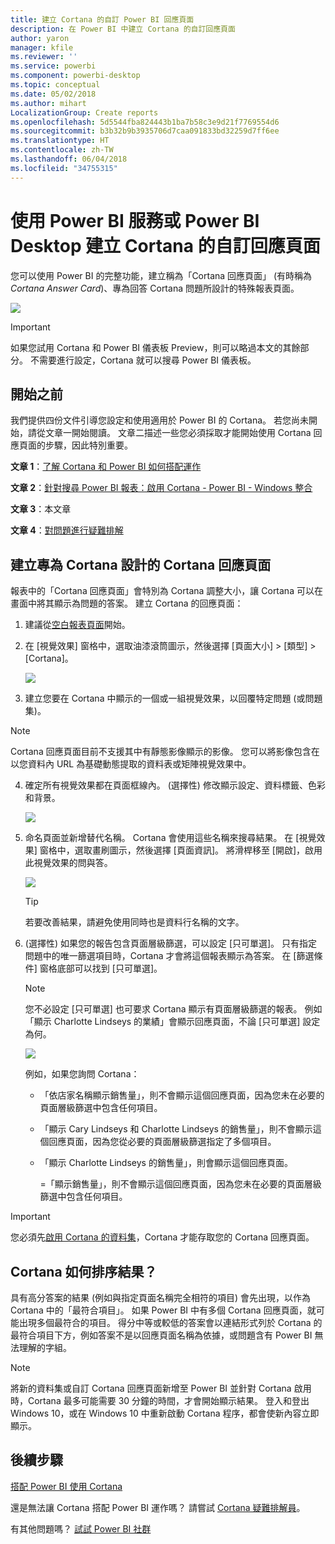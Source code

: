 ```yaml
---
title: 建立 Cortana 的自訂 Power BI 回應頁面
description: 在 Power BI 中建立 Cortana 的自訂回應頁面
author: yaron
manager: kfile
ms.reviewer: ''
ms.service: powerbi
ms.component: powerbi-desktop
ms.topic: conceptual
ms.date: 05/02/2018
ms.author: mihart
LocalizationGroup: Create reports
ms.openlocfilehash: 5d5544fba824443b1ba7b58c3e9d21f7769554d6
ms.sourcegitcommit: b3b32b9b3935706d7caa091833bd32259d7ff6ee
ms.translationtype: HT
ms.contentlocale: zh-TW
ms.lasthandoff: 06/04/2018
ms.locfileid: "34755315"
---
```

# <a name="use-power-bi-service-or-power-bi-desktop-to-create-a-custom-answer-page-for-cortana"></a>使用 Power BI 服務或 Power BI Desktop 建立 Cortana 的自訂回應頁面
您可以使用 Power BI 的完整功能，建立稱為「Cortana 回應頁面」 (有時稱為*Cortana Answer Card*)、專為回答 Cortana 問題所設計的特殊報表頁面。

![](media/service-cortana-answer-cards/power-bi-cortana.png)

> [!IMPORTANT]
> 如果您試用 Cortana 和 Power BI 儀表板 Preview，則可以略過本文的其餘部分。 不需要進行設定，Cortana 就可以搜尋 Power BI 儀表板。
> 
> 

## <a name="before-you-begin"></a>開始之前
我們提供四份文件引導您設定和使用適用於 Power BI 的 Cortana。 若您尚未開始，請從文章一開始閱讀。 文章二描述一些您必須採取才能開始使用 Cortana 回應頁面的步驟，因此特別重要。

**文章 1**：[了解 Cortana 和 Power BI 如何搭配運作](service-cortana-intro.md)

**文章 2**：[針對搜尋 Power BI 報表：啟用 Cortana - Power BI - Windows 整合](service-cortana-enable.md)

**文章 3**：本文章

**文章 4**：[對問題進行疑難排解](service-cortana-troubleshoot.md)

## <a name="create-a-cortana-answer-page-designed-specifically-for-cortana"></a>建立專為 Cortana 設計的 Cortana 回應頁面
報表中的「Cortana 回應頁面」會特別為 Cortana 調整大小，讓 Cortana 可以在畫面中將其顯示為問題的答案。 建立 Cortana 的回應頁面：

1. 建議從[空白報表頁面](power-bi-report-add-page.md)開始。
2. 在 [視覺效果] 窗格中，選取油漆滾筒圖示，然後選擇 [頁面大小] > [類型] > [Cortana]。
   
    ![](media/service-cortana-answer-cards/pbi-cortana-page-size-new.png)
3. 建立您要在 Cortana 中顯示的一個或一組視覺效果，以回覆特定問題 (或問題集)。

> [!NOTE]
> Cortana 回應頁面目前不支援其中有靜態影像顯示的影像。 您可以將影像包含在以您資料內 URL 為基礎動態提取的資料表或矩陣視覺效果中。 
> 
> 

4. 確定所有視覺效果都在頁面框線內。 (選擇性) 修改顯示設定、資料標籤、色彩和背景。  
   
    ![](media/service-cortana-answer-cards/pbi_cortana_modify-new.png)
5. 命名頁面並新增替代名稱。 Cortana 會使用這些名稱來搜尋結果。 在 [視覺效果] 窗格中，選取畫刷圖示，然後選擇 [頁面資訊]。 將滑桿移至 [開啟]，啟用此視覺效果的問與答。
   
    ![](media/service-cortana-answer-cards/pbi_cortana_names-newer.png)
   
   > [!TIP]
   > 若要改善結果，請避免使用同時也是資料行名稱的文字。
   > 
   > 
6. (選擇性) 如果您的報告包含頁面層級篩選，可以設定 [只可單選]。 只有指定問題中的唯一篩選項目時，Cortana 才會將這個報表顯示為答案。 在 [篩選條件] 窗格底部可以找到 [只可單選]。
   
   > [!NOTE]
   > 您不必設定 [只可單選] 也可要求 Cortana 顯示有頁面層級篩選的報表。 例如「顯示 Charlotte Lindseys 的業績」會顯示回應頁面，不論 [只可單選] 設定為何。
   > 
   > 
   
     ![](media/service-cortana-answer-cards/pbi-cortana-single-selection-new.png)
   
      例如，如果您詢問 Cortana：
   
   * 「依店家名稱顯示銷售量」，則不會顯示這個回應頁面，因為您未在必要的頁面層級篩選中包含任何項目。
   * 「顯示 Cary Lindseys 和 Charlotte Lindseys 的銷售量」，則不會顯示這個回應頁面，因為您從必要的頁面層級篩選指定了多個項目。
   * 「顯示 Charlotte Lindseys 的銷售量」，則會顯示這個回應頁面。
     
     =「顯示銷售量」，則不會顯示這個回應頁面，因為您未在必要的頁面層級篩選中包含任何項目。

> [!IMPORTANT]
> 您必須先[啟用 Cortana 的資料集](service-cortana-enable.md)，Cortana 才能存取您的 Cortana 回應頁面。
> 
> 

## <a name="how-does-cortana-order-the-results"></a>Cortana 如何排序結果？
具有高分答案的結果 (例如與指定頁面名稱完全相符的項目) 會先出現，以作為 Cortana 中的「最符合項目」。 如果 Power BI 中有多個 Cortana 回應頁面，就可能出現多個最符合的項目。 得分中等或較低的答案會以連結形式列於 Cortana 的最符合項目下方，例如答案不是以回應頁面名稱為依據，或問題含有 Power BI 無法理解的字組。

> [!NOTE]
> 將新的資料集或自訂 Cortana 回應頁面新增至 Power BI 並針對 Cortana 啟用時，Cortana 最多可能需要 30 分鐘的時間，才會開始顯示結果。 登入和登出 Windows 10，或在 Windows 10 中重新啟動 Cortana 程序，都會使新內容立即顯示。
> 
> 

## <a name="next-steps"></a>後續步驟
[搭配 Power BI 使用 Cortana](service-cortana-intro.md)

還是無法讓 Cortana 搭配 Power BI 運作嗎？  請嘗試 [Cortana 疑難排解員](service-cortana-troubleshoot.md)。

有其他問題嗎？ [試試 Power BI 社群](http://community.powerbi.com/)

